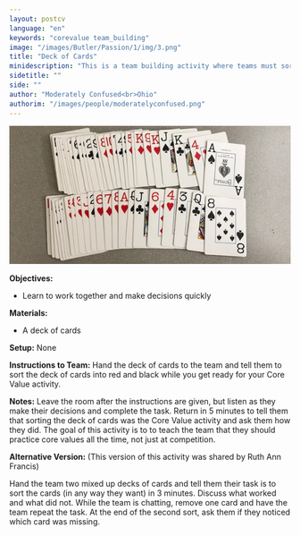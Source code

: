 ```yaml
---
layout: postcv
language: "en"
keywords: "corevalue team_building"
image: "/images/Butler/Passion/1/img/3.png"
title: "Deck of Cards"
minidescription: "This is a team building activity where teams must sort a deck of cards."
sidetitle: ""
side: ""
author: "Moderately Confused<br>Ohio"
authorim: "/images/people/moderatelyconfused.png"
---
```



<img src="/images/CoreValues/DeckofCards.jpg" style="max-width: 100%">

<b>Objectives:</b>
- Learn to work together and make decisions quickly

<b>Materials:</b>
- A deck of cards

<b>Setup:</b>
None

<b>Instructions to Team:</b>
Hand the deck of cards to the team and tell them to sort the deck of cards into red and black while you get ready for your Core Value activity.

<b>Notes:</b>
Leave the room after the instructions are given, but listen as they make their decisions and complete the task. Return in 5 minutes to tell them that sorting the deck of cards was the Core Value activity and ask them how they did. The goal of this activity is to to teach the team that they should practice core values all the time, not just at competition.

<b>Alternative Version:</b> (This version of this activity was shared by Ruth Ann Francis)

Hand the team two mixed up decks of cards and tell them their task is to sort the cards (in any way they want) in 3 minutes. Discuss what worked and what did not.  While the team is chatting, remove one card and have the team repeat the task.  At the end of the second sort, ask them if they noticed which card was missing.



